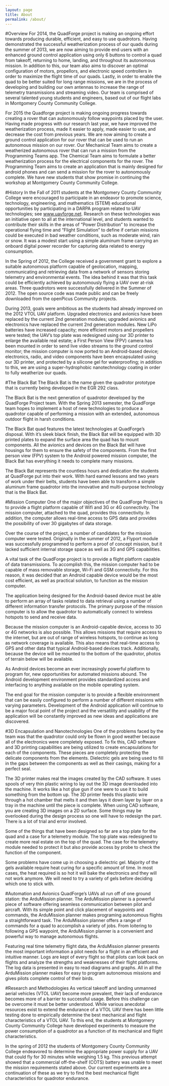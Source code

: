 ```yaml
---
layout: page
title: About
permalink: /about/
---
```


#Overview
For 2014, the QuadForge project is making an ongoing effort towards producing durable, efficient, and easy to use quadrotors. Having demonstrated the successful weatherization process of our quads during the summer of 2013, we are now aiming to provide end users with an enhanced ground control application using only 6 buttons to control a quad from takeoff, returning to home, landing, and throughout its autonomous mission. In addition to this, our team also aims to discover an optimal configuration of motors, propellors, and electronic speed controllers in order to maximize the flight time of our quads. Lastly, in order to enable the quad to be better suited for long range missions, we are in the process of developing and building our own antennas to increase the range of telemetry transmissions and streaming video. Our team is comprised of several talented young students and engineers, based out of our flight labs in Montgomery County Community College.

For 2015 the Quadforge project is making ongoing progress towards creating a rover that can autonomously follow waypoints placed by the user. Having made progress with our research last year, we have improved the weatherization process, made it easier to apply, made easier to use, and decrease the cost from previous years. We are now aiming to create a ground control application for our rover that can be used to run an autonomous mission on our rover. Our Mechanical Team aims to create a weatherized autonomous rover that can run a mission from the Programming Teams app. The Chemical Team aims to formulate a better weatherization process for the electrical components for the rover. The Programming Team aims to create an application that is mainly designed for android phones and can send a mission for the rover to autonomously complete. We have new students that show promise in continuing the workshop at Montgomery County Community College.

#History
In the Fall of 2011 students at the Montgomery County Community College were encouraged to participate in an endeavor to promote science, technology, engineering, and mathematics (STEM) educational opportunities by participating in a DARPA program related to UAV technologies; see www.uavforge.net. Research on these technologies was an initiative open to all at the international level, and students wanted to contribute their skills in the areas of “Power Distribution” to increase the operational flying time and “Flight Simulation” to define if certain missions could be executed in bad weather conditions, such as moderate wind, rain or snow. It was a modest start using a simple aluminum frame carrying an onboard digital power recorder for capturing data related to energy consumption.

In the Spring of 2012, the College received a government grant to explore a suitable autonomous platform capable of geolocation, mapping, communicating and retrieving data from a network of sensors storing telemetry and environmental events. The idea behind it was that this task could be efficiently achieved by autonomously flying a UAV over at-risk areas. Three quadrotors were successfully delivered in the Summer of 2012. The open source code was made public and can be freely downloaded from the openPicus Community projects.

During 2013, goals were ambitious as the students had already improved on the 2012 VTOL UAV platform. Upgraded electronics and avionics have been replaced by the current 2nd generation modules; upgraded avionics and electronics have replaced the current 2nd generation modules. New LiPo batteries have increased capacity; more efficient motors and propellers were tested; the UAV’s top plate was redesigned using our 3D printer to enlarge the available real estate; a First Person View (FPV) camera has been mounted in order to send live video streams to the ground control monitor; the mission computer is now ported to an Android-based device; electronics, radio, and video components have been encapsulated using our 3D printer, and protected by a silicone gel for waterproofing; in addition to this, we are using a super-hydrophobic nanotechnology coating in order to fully weatherize our quads.

#The Black Bat
The Black Bat is the name given the quadrotor prototype that is currently being developed in the EGR 292 class.

The Black Bat is the next generation of quadrotor developed by the QuadForge Project team. With the Spring 2013 semester, the QuadForge team hopes to implement a host of new technologies to produce a quadrotor capable of performing a mission with an extended, autonomous outdoor flight in harsh conditions.

The Black Bat quad features the latest technologies at QuadForge’s disposal. With it’s sleek black finish, the Black Bat will be equipped with 3D printed plates to expand the surface area the quad has to mount components. All the avionics and devices on the Black Bat will have housings for them to ensure the safety of the components. From the first person view (FPV) system to the Android powered mission computer, the Black Bat has everything it needs to complete many missions.

The Black Bat represents the countless hours and dedication the students at QuadForge put into their work. With hard earned lessons and two years of work under their belts, students have been able to transform a simple aluminum frame quadrotor into the innovative and multi-purpose technology that is the Black Bat.

#Mission Computer
One of the major objectives of the QuadForge Project is to provide a flight platform capable of Wifi and 3G or 4G connectivity. The mission computer, attached to the quad, provides this connectivity. In addition, the computer allows real-time access to GPS data and provides the possibility of over 30 gigabytes of data storage.

Over the course of the project, a number of candidates for the mission computer were tested. Originally in the summer of 2012, a Flyport module was successfully programmed to perform a proof of concept mission, but it lacked sufficient internal storage space as well as 3G and GPS capabilities.

A vital task of the QuadForge project is to provide a flight platform capable of data transmissions. To accomplish this, the mission computer had to be capable of mass removable storage, Wi-Fi and GSM connectivity. For this reason, it was decided that an Android capable device would be the most cost efficient, as well as practical solution, to function as the mission computer.

The application being designed for the Android-based device must be able to perform an array of tasks related to data retrieval using a number of different information transfer protocols. The primary purpose of the mission computer is to allow the quadrotor to automatically connect to wireless hotspots to send and receive data.

Because the mission computer is an Android-capable device, access to 3G or 4G networks is also possible. This allows missions that require access to the internet, but are out of range of wireless hotspots, to continue as long as network coverage is available. This also means that real-time access to GPS and other data that typical Android-based devices track. Additionally, because the device will be mounted to the bottom of the quadrotor, photos of terrain below will be available.

As Android devices become an ever increasingly powerful platform to program for, new opportunities for automated missions abound. The Android development environment provides standardized access and interfacing to anything available on the mobile operating system.

The end goal for the mission computer is to provide a flexible environment that can be easily configured to perform a number of different missions with varying parameters. Development of the Android application will continue to be a major focal point of the project and the versatility and usability of the application will be constantly improved as new ideas and applications are discovered.

#3D Encapsulation and Nanotechnologies
One of the problems faced by the team was that the quadrotor could only be flown in good weather because all of the electronics were completely exposed. To fix this, CAD software and 3D printing capabilities are being utilized to create encapsulations for each of the components. These pieces are completely protecting the delicate components from the elements. Dielectric gels are being used to fill in the gaps between the components as well as their casings, making for a perfect seal.

The 3D printer makes real the images created by the CAD software. It uses spools of very thin plastic wiring to lay out the 3D image downloaded into the machine. It works like a hot glue gun if one were to use it to build something from the bottom up. The 3D printer feeds this plastic wire through a hot chamber that melts it and then lays it down layer by layer on a tray in the machine until the piece is complete. When using CAD software, you are creating 3D images on a 2D surface. Some things may be overlooked during the design process so one will have to redesign the part. There is a lot of trial and error involved.

Some of the things that have been designed so far are a top plate for the quad and a case for a telemetry module. The top plate was redesigned to create more real estate on the top of the quad. The case for the telemetry module needed to protect it but also provide access by probe to check the function of the component.

Some problems have come up in choosing a dielectric gel. Majority of the gels available require heat curing for a specific amount of time. In most cases, the heat required is so hot it will bake the electronics and they will not work anymore. We will need to try a variety of gels before deciding which one to stick with.

#Automation and Avionics
QuadForge’s UAVs all run off of one ground station: the ArduMission planner. The ArduMission planner is a powerful piece of software offering seamless communication between pilot and aircraft. With its simple point and click placement of waypoints and commands, the ArduMission planner makes programing autonomous flights a straightforward task. The ArduMission planner offers a range of commands for a quad to accomplish a variety of jobs. From loitering to following a GPS waypoint, the ArduMission planner is a convenient and powerful way to manage autonomous flights.

Featuring real time telemetry flight data, the ArduMission planner presents the most important information a pilot needs for a flight in an efficient and intuitive manner. Logs are kept of every flight so that pilots can look back on flights and analyze the strengths and weaknesses of their flight platforms. The log data is presented in easy to read diagrams and graphs. All in all the ArduMission planner makes for easy to program autonomous missions and gives pilots complete control of their birds.

#Research and Methodologies
As vertical takeoff and landing unmanned aerial vehicles (VTOL UAV) become more prevalent, their lack of endurance becomes more of a barrier to successful usage. Before this challenge can be overcome it must be better understood. While various anecdotal resources exist to extend the endurance of a VTOL UAV there has been little testing done to empirically determine the best mechanical and flight characteristics of a VTOL UAV. To this end, the students at Montgomery County Community College have developed experiments to measure the power consumption of a quadrotor as a function of its mechanical and flight characteristics.

In the spring of 2012 the students of Montgomery County Community College endeavored to determine the appropriate power supply for a UAV that could fly for 30 minutes while weighing 1.5 kg. This previous attempt showed that a commercial off-the-shelf (COTS) battery was unable to meet the mission requirements stated above. Our current experiments are a continuation of these as we try to find the best mechanical flight characteristics for quadrotor endurance.
